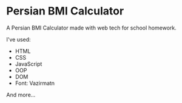 # Persian BMI Calculator

A Persian BMI Calculator made with web tech for school homework. 

I've used:
- HTML
- CSS
- JavaScript
- OOP
- DOM
- Font: Vazirmatn

And more...
